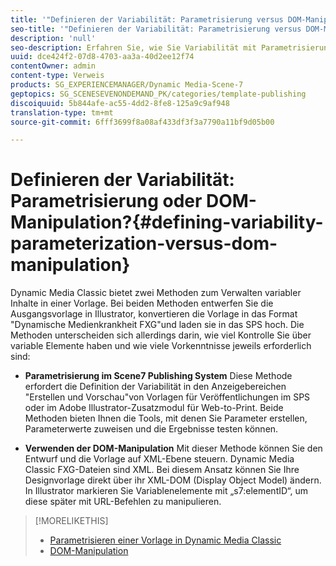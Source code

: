 ```yaml
---
title: '"Definieren der Variabilität: Parametrisierung versus DOM-Manipulation"'
seo-title: '"Definieren der Variabilität: Parametrisierung versus DOM-Manipulation"'
description: 'null'
seo-description: Erfahren Sie, wie Sie Variabilität mit Parametrisierung und DOM-Manipulation definieren.
uuid: dce424f2-07d8-4703-aa3a-40d2ee12f74
contentOwner: admin
content-type: Verweis
products: SG_EXPERIENCEMANAGER/Dynamic Media-Scene-7
geptopics: SG_SCENESEVENONDEMAND_PK/categories/template-publishing
discoiquuid: 5b844afe-ac55-4dd2-8fe8-125a9c9af948
translation-type: tm+mt
source-git-commit: 6fff3699f8a08af433df3f3a7790a11bf9d05b00

---
```



# Definieren der Variabilität: Parametrisierung oder DOM-Manipulation?{#defining-variability-parameterization-versus-dom-manipulation}

Dynamic Media Classic bietet zwei Methoden zum Verwalten variabler Inhalte in einer Vorlage. Bei beiden Methoden entwerfen Sie die Ausgangsvorlage in Illustrator, konvertieren die Vorlage in das Format "Dynamische Medienkrankheit FXG"und laden sie in das SPS hoch. Die Methoden unterscheiden sich allerdings darin, wie viel Kontrolle Sie über variable Elemente haben und wie viele Vorkenntnisse jeweils erforderlich sind:

* **Parametrisierung im Scene7 Publishing System** Diese Methode erfordert die Definition der Variabilität in den Anzeigebereichen "Erstellen und Vorschau"von Vorlagen für Veröffentlichungen im SPS oder im Adobe Illustrator-Zusatzmodul für Web-to-Print. Beide Methoden bieten Ihnen die Tools, mit denen Sie Parameter erstellen, Parameterwerte zuweisen und die Ergebnisse testen können.

* **Verwenden der DOM-Manipulation** Mit dieser Methode können Sie den Entwurf und die Vorlage auf XML-Ebene steuern. Dynamic Media Classic FXG-Dateien sind XML. Bei diesem Ansatz können Sie Ihre Designvorlage direkt über ihr XML-DOM (Display Object Model) ändern. In Illustrator markieren Sie Variablenelemente mit „s7:elementID“, um diese später mit URL-Befehlen zu manipulieren.

>[!MORELIKETHIS]
>
>* [Parametrisieren einer Vorlage in Dynamic Media Classic](parameterizing-template-scene7.md#parameterizing_a_template_in_scene7)
>* [DOM-Manipulation](dom-manipulation.md#dom_manipulation)

